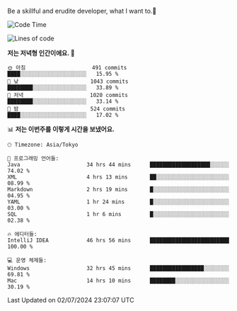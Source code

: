 Be a skillful and erudite developer, what I want to.👶

<!--START_SECTION:waka-->
![Code Time](http://img.shields.io/badge/Code%20Time-990%20hrs%203%20mins-blue)

![Lines of code](https://img.shields.io/badge/%EC%A0%80%EB%8A%94%20%EC%97%AC%ED%83%9C%EA%B9%8C%EC%A7%80%20-2.5%20million%20%EC%A4%84%EC%9D%98%20%EC%BD%94%EB%93%9C%EB%A5%BC%20%EC%9E%91%EC%84%B1%ED%96%88%EC%96%B4%EC%9A%94.-blue)

**저는 저녁형 인간이에요. 🦉** 

```text
🌞 아침                     491 commits         ████░░░░░░░░░░░░░░░░░░░░░   15.95 % 
🌆 낮　                     1043 commits        ████████░░░░░░░░░░░░░░░░░   33.89 % 
🌃 저녁                     1020 commits        ████████░░░░░░░░░░░░░░░░░   33.14 % 
🌙 밤　                     524 commits         ████░░░░░░░░░░░░░░░░░░░░░   17.02 % 
```


📊 **저는 이번주를 이렇게 시간을 보냈어요.** 

```text
🕑︎ Timezone: Asia/Tokyo

💬 프로그래밍 언어들: 
Java                     34 hrs 44 mins      ███████████████████░░░░░░   74.02 % 
XML                      4 hrs 13 mins       ██░░░░░░░░░░░░░░░░░░░░░░░   08.99 % 
Markdown                 2 hrs 19 mins       █░░░░░░░░░░░░░░░░░░░░░░░░   04.95 % 
YAML                     1 hr 24 mins        █░░░░░░░░░░░░░░░░░░░░░░░░   03.00 % 
SQL                      1 hr 6 mins         █░░░░░░░░░░░░░░░░░░░░░░░░   02.38 % 

🔥 에디터들: 
IntelliJ IDEA            46 hrs 56 mins      █████████████████████████   100.00 % 

💻 운영 체제들: 
Windows                  32 hrs 45 mins      █████████████████░░░░░░░░   69.81 % 
Mac                      14 hrs 10 mins      ████████░░░░░░░░░░░░░░░░░   30.19 % 
```


 Last Updated on 02/07/2024 23:07:07 UTC
<!--END_SECTION:waka-->
